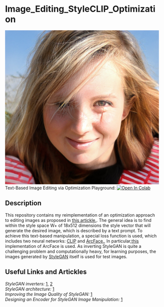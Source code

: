 # Image_Editing_StyleCLIP_Optimization
![](assets/teaser.jpg)
Text-Based Image Editing via Optimization Playground: [![Open In Colab](https://colab.research.google.com/assets/colab-badge.svg)](http://colab.research.google.com/github/Viktor-Sok/Image_Editing_StyleCLIP_Optimization/blob/main/notebooks/styleCLIP_optimization_playground.ipynb)

## Description
This repository contains my reimplementation of an optimization approach to editing images as proposed in [this artickle.](https://arxiv.org/abs/2103.17249). The general idea is to find within the style space W+ of 18x512 dimensions the style vector that will generate the desired image, which is described by a text prompt. To achieve this text-based manipulation, a special loss function is used, which includes two neural networks: [CLIP](https://github.com/openai/CLIP) and [ArcFace.](https://arxiv.org/abs/1801.07698), In particular,[this](https://medium.com/@ichigo.v.gen12/arcface-architecture-and-practical-example-how-to-calculate-the-face-similarity-between-images-183896a35957) implementation of ArcFace is used.
As inverting StyleGAN is quite a challenging problem and computationally heavy, for learning purposes, the images generated by [StyleGAN](https://github.com/NVlabs/stylegan2-ada-pytorch) itself is used for test images.

## Useful Links and Artickles
*StyleGAN inverters:* [1](https://github.com/pender/stylegan-encoder), [2](https://github.com/omertov/encoder4editing) <br>
*StyleGAN architecture:* [1](https://arxiv.org/abs/1812.04948) <br>
*Improving the Image Quality of StyleGAN:* [1](https://arxiv.org/abs/1912.04958) <br>
*Designing an Encoder for StyleGAN Image Manipulation:* [1](https://arxiv.org/abs/2102.02766)<br>

